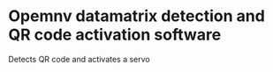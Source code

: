 # Opemnv datamatrix detection and QR code activation software

Detects QR code and activates a servo
